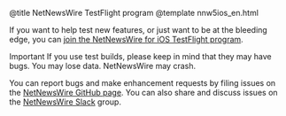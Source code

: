 @title NetNewsWire TestFlight program
@template nnw5ios_en.html

If you want to help test new features, or just want to be at the bleeding edge, you can [join the NetNewsWire for iOS TestFlight program][test-ios].

<span class="badge-warning-small">Important</span> If you use test builds, please keep in mind that they may have bugs. You may lose data. NetNewsWire may crash.

You can report bugs and make enhancement requests by filing issues on the [NetNewsWire GitHub page][nnw-issues]. You can also share and discuss issues on the [NetNewsWire Slack][slack] group.

[nnw-issues]: https://github.com/Ranchero-Software/NetNewsWire/issues
[slack]: https://netnewswire.com/slack
[test-ios]: https://netnewswire.com/test-ios.html "NetNewsWire: NetNewsWire 5 for iOS Public TestFlight"
